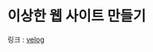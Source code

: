 # 이상한 웹 사이트 만들기

링크 : [velog](https://velog.io/@persestitan/React-%EB%A6%AC%EC%95%A1%ED%8A%B8%EB%A1%9C-%EC%9D%B4%EC%83%81%ED%95%9C-%ED%8E%98%EC%9D%B4%EC%A7%80-%EB%A7%8C%EB%93%A4%EA%B8%B0)
